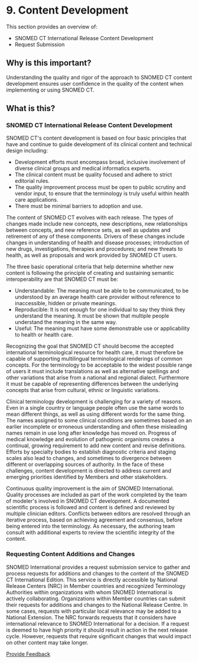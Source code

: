 # 9. Content Development

This section provides an overview of:

  * SNOMED CT International Release Content Development
  * Request Submission

## Why is this important?

Understanding the quality and rigor of the approach to SNOMED CT content development ensures user confidence in the quality of the content when implementing or using SNOMED CT.

## What is this?

### SNOMED CT International Release Content Development

SNOMED CT's content development is based on four basic principles that have and continue to guide development of its clinical content and technical design including:

  * Development efforts must encompass broad, inclusive involvement of diverse clinical groups and medical informatics experts.
  * The clinical content must be quality focused and adhere to strict editorial rules.
  * The quality improvement process must be open to public scrutiny and vendor input, to ensure that the terminology is truly useful within health care applications.
  * There must be minimal barriers to adoption and use.

The content of SNOMED CT evolves with each release. The types of changes made include new concepts, new descriptions, new relationships between concepts, and new reference sets, as well as updates and retirement of any of these components. Drivers of these changes include changes in understanding of health and disease processes; introduction of new drugs, investigations, therapies and procedures; and new threats to health, as well as proposals and work provided by SNOMED CT users.

The three basic operational criteria that help determine whether new content is following the principle of creating and sustaining semantic interoperability are that SNOMED CT must be:

  * Understandable: The meaning must be able to be communicated, to be understood by an average health care provider without reference to inaccessible, hidden or private meanings.
  * Reproducible: It is not enough for one individual to say they think they understand the meaning. It must be shown that multiple people understand the meaning in the same way.
  * Useful: The meaning must have some demonstrable use or applicability to health or health care.

  

Recognizing the goal that SNOMED CT should become the accepted international terminological resource for health care, it must therefore be capable of supporting multilingual terminological renderings of common concepts. For the terminology to be acceptable to the widest possible range of users it must include translations as well as alternative spellings and other variations that arise from a national and regional dialect. Furthermore it must be capable of representing differences between the underlying concepts that arise from cultural, ethnic or linguistic variations.

Clinical terminology development is challenging for a variety of reasons. Even in a single country or language people often use the same words to mean different things, as well as using different words for the same thing. The names assigned to some clinical conditions are sometimes based on an earlier incomplete or erroneous understanding and often these misleading names remain in use long after knowledge has moved on. Progress of medical knowledge and evolution of pathogenic organisms creates a continual, growing requirement to add new content and revise definitions. Efforts by specialty bodies to establish diagnostic criteria and staging scales also lead to changes, and sometimes to divergence between different or overlapping sources of authority. In the face of these challenges, content development is directed to address current and emerging priorities identified by Members and other stakeholders.

Continuous quality improvement is the aim of SNOMED International. Quality processes are included as part of the work completed by the team of modeler's involved in SNOMED CT development. A documented scientific process is followed and content is defined and reviewed by multiple clinician editors. Conflicts between editors are resolved through an iterative process, based on achieving agreement and consensus, before being entered into the terminology. As necessary, the authoring team consult with additional experts to review the scientific integrity of the content.

### Requesting Content Additions and Changes

SNOMED International provides a request submission service to gather and process requests for additions and changes to the content of the SNOMED CT International Edition. This service is directly accessible by National Release Centers (NRC) in Member countries and recognized Terminology Authorities within organizations with whom SNOMED International is actively collaborating. Organizations within Member countries can submit their requests for additions and changes to the National Release Centre. In some cases, requests with particular local relevance may be added to a National Extension. The NRC forwards requests that it considers have international relevance to SNOMED International for a decision. If a request is deemed to have high priority it should result in action in the next release cycle. However, requests that require significant changes that would impact on other content may take longer.






<a href="https://docs.google.com/forms/d/e/1FAIpQLScTmbZIf0UEQwYDkY27EEWBkaiYkHSbR0_9DmFrMLXoQLyL7Q/viewform?usp=pp_url&entry.1767247133=Starter+Guide&entry.670899847=9.%20Content%20Development" class="button primary">Provide Feedback</a>
